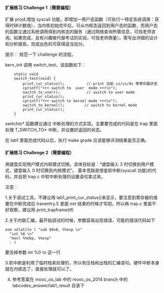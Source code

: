#### 扩展练习 Challenge 1（需要编程）

扩展 proj4,增加 syscall 功能，即增加一用户态函数（可执行一特定系统调用：获得时钟计数值），当内核初始完毕后，可从内核态返回到用户态的函数，而用户态的函数又通过系统调用得到内核态的服务（通过网络查询所需信息，可找老师咨询。如果完成，且有兴趣做代替考试的实验，可找老师商量）。需写出详细的设计和分析报告。完成出色的可获得适当加分。

提示：
规范一下 challenge 的流程。

kern_init 调用 switch_test，该函数如下：

```
	static void
	switch_test(void) {
		print_cur_status();          // print 当前 cs/ss/ds 等寄存器状态
		cprintf("+++ switch to  user  mode +++\n");
		switch_to_user();            // switch to user mode
		print_cur_status();
		cprintf("+++ switch to kernel mode +++\n");
		switch_to_kernel();         // switch to kernel mode
		print_cur_status();
	}
```

switch*to*\* 函数建议通过 中断处理的方式实现。主要要完成的代码是在 trap 里面处理 T_SWITCH_TO\* 中断，并设置好返回的状态。

在 lab1 里面完成代码以后，执行 make grade 应该能够评测结果是否正确。

#### 扩展练习 Challenge 2（需要编程）

用键盘实现用户模式内核模式切换。具体目标是：“键盘输入 3 时切换到用户模式，键盘输入 0 时切换到内核模式”。
基本思路是借鉴软中断(syscall 功能)的代码，并且把 trap.c 中软中断处理的设置语句拿过来。

注意：

1.关于调试工具，不建议用 lab1_print_cur_status()来显示，要注意到寄存器的值要在中断完成后 tranentry.S 里面 iret 结束的时候才写回，所以再 trap.c 里面不好观察，建议用 print_trapframe(tf)

2.关于内联汇编，最开始调试的时候，参数容易出现错误，可能的错误代码如下

```
asm volatile ( "sub $0x8, %%esp \n"
  "int %0 \n"
  "movl %%ebp, %%esp"
  : )
```

要去掉参数 int %0 \n 这一行

3.软中断是利用了临时栈来处理的，所以有压栈和出栈的汇编语句。硬件中断本身就在内核态了，直接处理就可以了。

4. 参考答案在 mooc_os_lab 中的 mooc_os_2014 branch 中的 labcodes_answer/lab1_result 目录下
